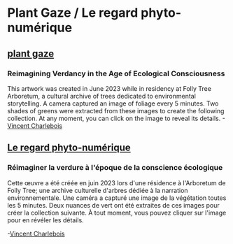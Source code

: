 # Plant Gaze / Le regard phyto-numérique

## [plant gaze](https://tripledoublev.github.io/plant-gaze)
### Reimagining Verdancy in the Age of Ecological Consciousness

This artwork was created in June 2023 while in residency at Folly Tree Arboretum, a cultural archive of trees dedicated to environmental storytelling. A camera captured an image of foliage every 5 minutes. Two shades of greens were extracted from these images to create the following collection. At any moment, you can click on the image to reveal its details.
-[Vincent Charlebois](https://vincent.charlebois.info/en/)

## [Le regard phyto-numérique](https://tripledoublev.github.io/plant-gaze)
### Réimaginer la verdure à l'époque de la conscience écologique
Cette œuvre a été créée en juin 2023 lors d'une résidence à l'Arboretum de Folly Tree; une archive culturelle d'arbres dédiée à la narration environnementale. Une caméra a capturé une image de la végétation toutes les 5 minutes. Deux nuances de vert ont été extraites de ces images pour créer la collection suivante. À tout moment, vous pouvez cliquer sur l'image pour en révéler les détails.

-[Vincent Charlebois](https://vincent.charlebois.info/fr/)
